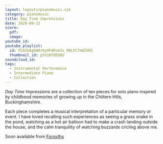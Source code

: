 ```yaml
---
layout: layouts/pianomusic.njk
category: pianomusic
title: Day Time Impressions
date: 2020-09-12
score:
  pdf: 
  image: 
youtube_id:
youtube_playlist:
  id: PLQ1kAgbWArKy9FARskZs_MALFCfH4ZV6S
  thumbnail_id: pSYz07QEQ8U
soundcloud_id: 
tags:
  - Instrumental Performance
  - Intermediate Piano
  - Collection
---
```


*Day Time Impressions* are a collection of ten pieces for solo piano inspired by childhood memories of growing up in the Chiltern Hills, Buckinghamshire.

Each piece completes a musical interpretation of a particular memory or event. I have loved recalling such experiences as seeing a grass snake in the pond, watching as a hot air balloon had to make a crash landing outside the house, and the calm tranquility of watching buzzards circling above me.


Soon available from [Forsyths](https://www.forsyths.co.uk/)